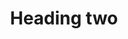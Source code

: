 ---
title: Heading two
tags: ["heading", "two", "title", "header", "text"]
icon: heading-two
svg: '<svg xmlns="http://www.w3.org/2000/svg" width="24" height="24" fill="none" viewBox="0 0 24 24" stroke-width="1.5" stroke-linecap="round" stroke-linejoin="round" stroke="currentColor"><path d="M16 11.92c0-3.226 5-3.226 5 0 0 2.85-5 4.966-5 7.5h5M3.75 4.5v15m9.5-15v15M3.75 12h9.5"/></svg>'
---